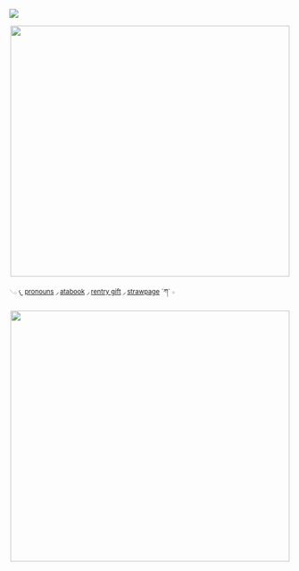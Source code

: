 ![](https://komarev.com/ghpvc/?username=eggisyum&color=blue&style=plastic&label=genjutsu'd)
<p align="center"> <img width="500" height="450" src="https://github.com/user-attachments/assets/3778ca50-f14b-45e2-9471-e6c4ee56ed3e">

 <sub>     𓂅   𐔌  [pronouns](https://en.pronouns.page/@eggisyum)  ◞   [atabook](https://atabook.org/control/messages)  ◞   [rentry gift](https://rentry.co/kakashiism)  ◞   [strawpage](https://eggisyum.straw.page)  ´ཀ` 𓏼 <sub/> 

<p align="center"> <img width="500" height="450" src="https://github.com/user-attachments/assets/433c34f6-f769-4baa-94fa-1529e7b4c58f"><img width="1225" " 
